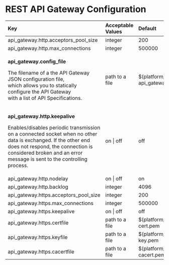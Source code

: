 # REST API Gateway Configuration

<table>
  <thead>
    <tr>
      <th style="text-align:left">Key</th>
      <th style="text-align:left">Acceptable Values</th>
      <th style="text-align:left">Default</th>
    </tr>
  </thead>
  <tbody>
    <tr>
      <td style="text-align:left">api_gateway.http.acceptors_pool_size</td>
      <td style="text-align:left">integer</td>
      <td style="text-align:left">200</td>
    </tr>
    <tr>
      <td style="text-align:left">api_gateway.http.max_connections</td>
      <td style="text-align:left">integer</td>
      <td style="text-align:left">500000</td>
    </tr>
    <tr>
      <td style="text-align:left">
        <p><b>api_gateway.config_file</b>
        </p>
        <p>The filename of a the API Gateway JSON configuration file,
          <br />which allows you to statically configure the API Gateway
          <br />with a list of API Specifications.</p>
      </td>
      <td style="text-align:left">path to a file</td>
      <td style="text-align:left">$(platform_etc_dir)/
        <br />api_gateway_config.json</td>
    </tr>
    <tr>
      <td style="text-align:left">
        <p><b>api_gateway.http.keepalive</b>
        </p>
        <p>Enables/disables periodic transmission on a connected socket when no other
          data is exchanged. If the other end does not respond, the connection is
          considered broken and an error message is sent to the controlling process.</p>
      </td>
      <td style="text-align:left">on | off</td>
      <td style="text-align:left">off</td>
    </tr>
    <tr>
      <td style="text-align:left">api_gateway.http.nodelay</td>
      <td style="text-align:left">on | off</td>
      <td style="text-align:left">on</td>
    </tr>
    <tr>
      <td style="text-align:left">api_gateway.http.backlog</td>
      <td style="text-align:left">integer</td>
      <td style="text-align:left">4096</td>
    </tr>
    <tr>
      <td style="text-align:left">api_gateway.https.acceptors_pool_size</td>
      <td style="text-align:left">integer</td>
      <td style="text-align:left">200</td>
    </tr>
    <tr>
      <td style="text-align:left">api_gateway.https.max_connections</td>
      <td style="text-align:left">integer</td>
      <td style="text-align:left">500000</td>
    </tr>
    <tr>
      <td style="text-align:left">api_gateway.https.keepalive</td>
      <td style="text-align:left">on | off</td>
      <td style="text-align:left">off</td>
    </tr>
    <tr>
      <td style="text-align:left">api_gateway.https.certfile</td>
      <td style="text-align:left">path to a file</td>
      <td style="text-align:left">$(platform_etc_dir)/
        <br />cert.pem</td>
    </tr>
    <tr>
      <td style="text-align:left">api_gateway.https.keyfile</td>
      <td style="text-align:left">path to a file</td>
      <td style="text-align:left">$(platform_etc_dir)/
        <br />key.pem</td>
    </tr>
    <tr>
      <td style="text-align:left">api_gateway.https.cacertfile</td>
      <td style="text-align:left">path to a file</td>
      <td style="text-align:left">$(platform_etc_dir)/
        <br />cacert.pem</td>
    </tr>
  </tbody>
</table>